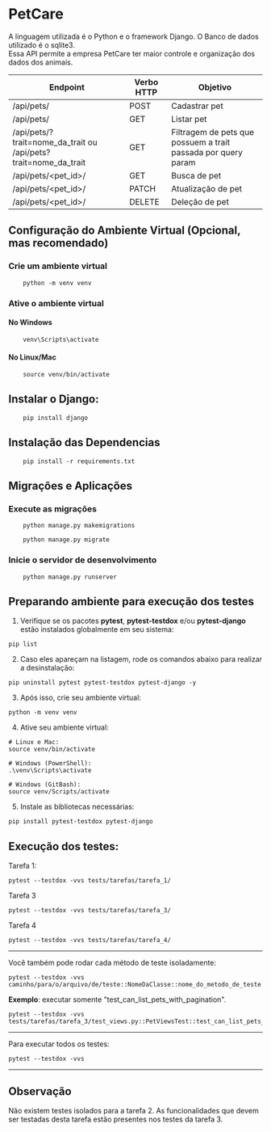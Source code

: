 # PetCare
A linguagem utilizada é o Python e o framework Django. O Banco de dados utilizado é o sqlite3.  
Essa API permite a empresa PetCare ter maior controle e organização dos dados dos animais.  

| Endpoint                  | Verbo HTTP | Objetivo                                          |
|---------------------------|------------|---------------------------------------------------|
| /api/pets/                | POST       | Cadastrar pet                                     |
| /api/pets/                | GET        | Listar pet                                       |
| /api/pets/?trait=nome_da_trait ou /api/pets?trait=nome_da_trait | GET        | Filtragem de pets que possuem a trait passada por query param |
| /api/pets/<pet_id>/       | GET        | Busca de pet                                     |
| /api/pets/<pet_id>/       | PATCH      | Atualização de pet                               |
| /api/pets/<pet_id>/       | DELETE     | Deleção de pet                                   |
 
## Configuração do Ambiente Virtual (Opcional, mas recomendado)
### Crie um ambiente virtual
```
    python -m venv venv
```

### Ative o ambiente virtual
#### No Windows
```
    venv\Scripts\activate
```
#### No Linux/Mac
```
    source venv/bin/activate
```


## Instalar o Django:
```
    pip install django
```

## Instalação das Dependencias
```
    pip install -r requirements.txt
```

## Migrações e Aplicações
### Execute as migrações
```
    python manage.py makemigrations
```
```
    python manage.py migrate
```

### Inicie o servidor de desenvolvimento
```
    python manage.py runserver
```




## Preparando ambiente para execução dos testes

1. Verifique se os pacotes **pytest**, **pytest-testdox** e/ou **pytest-django** estão instalados globalmente em seu sistema:
```shell
pip list
```

2. Caso eles apareçam na listagem, rode os comandos abaixo para realizar a desinstalação:

```shell
pip uninstall pytest pytest-testdox pytest-django -y
```
3. Após isso, crie seu ambiente virtual:
```shell
python -m venv venv
```

4. Ative seu ambiente virtual:

```shell
# Linux e Mac:
source venv/bin/activate

# Windows (PowerShell):
.\venv\Scripts\activate

# Windows (GitBash):
source venv/Scripts/activate
```

5. Instale as bibliotecas necessárias:

```shell
pip install pytest-testdox pytest-django
```

## Execução dos testes:

Tarefa 1:


```shell
pytest --testdox -vvs tests/tarefas/tarefa_1/
```

Tarefa 3

```shell
pytest --testdox -vvs tests/tarefas/tarefa_3/
```

Tarefa 4

```shell
pytest --testdox -vvs tests/tarefas/tarefa_4/
```

<hr>

Você também pode rodar cada método de teste isoladamente:

```shell
pytest --testdox -vvs caminho/para/o/arquivo/de/teste::NomeDaClasse::nome_do_metodo_de_teste
```

**Exemplo**: executar somente "test_can_list_pets_with_pagination".

```shell
pytest --testdox -vvs tests/tarefas/tarefa_3/test_views.py::PetViewsTest::test_can_list_pets_with_pagination
```
--- 

Para executar todos os testes:
```shell
pytest --testdox -vvs
```
--- 
## Observação
Não existem testes isolados para a tarefa 2. As funcionalidades que devem ser testadas desta tarefa estão presentes nos testes da tarefa 3.
